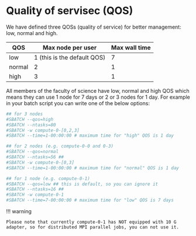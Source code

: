 # Quality of servisec (QOS)

We have defined three QOSs (quality of service) for better management: low, normal and high.

|   QOS  |      Max node per user      | Max wall time |
|--------|-----------------------------|---------------|
|   low  | 1 (this is the default QOS) |       7       |
| normal |              2              |       1       |
|  high  |              3              |       1       |

All members of the faculty of science have low, normal and high QOS which means they can use 
1 node for 7 days or 2 or 3 nodes for 1 day. For example in your batch script you can write one of the below options:

```bash
## for 3 nodes
#SBATCH --qos=high
#SBATCH --ntasks=80
#SBATCH -w compute-0-[0,2,3]
#SBATCH --time=1-00:00:00 # maximum time for "high" QOS is 1 day
```
```bash
## for 2 nodes (e.g. compute-0-0 and 0-3)
#SBATCH --qos=normal
#SBATCH --ntasks=56 ## 
#SBATCH -w compute-0-[0,3] 
#SBATCH --time=1-00:00:00 # maximum time for "normal" QOS is 1 day
```
```bash
## for 1 node (e.g. compute-0-1)
#SBATCH --qos=low ## this is default, so you can ignore it
#SBATCH --ntasks=16 ## 
#SBATCH -w compute-0-1
#SBATCH --time=7-00:00:00 # maximum time for "low" QOS is 7 days
```

!!! warning

    Please note that currently compute-0-1 has NOT equipped with 10 G adapter, so for distributed MPI parallel jobs, you can not use it.
